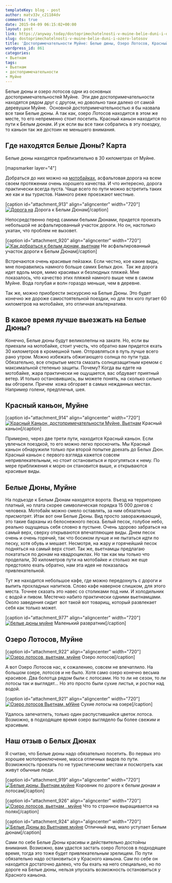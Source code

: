 ```yaml
---
templateKey: blog - post
author: matv33v_c21184dv
comments: true
date: 2015-04-09 06:15:02+00:00
layout: post
link: https://anyway.today/dostoprimechatelnosti-v-muine-belie-duni-i-ozero-lotosov/
slug: dostoprimechatelnosti-v-muine-belie-duni-i-ozero-lotosov
title: 'Достопримечательности Муйне: Белые дюны, Озеро Лотосов, Красный Каньон'
wordpress_id: 861
categories:
- Вьетнам
tags:
- Вьетнам
- достопримечательности
- Муйне
---
```


Белые дюны и озеро лотосов одни из основных достопримечательностей Муйне.  Эти две достопримечательности находятся рядом друг с другом, но довольно таки далеко от самой деревушки Муйне.  Основной достопримечательностью я бы назвала все таки Белые дюны. А так как, озеро Лотосов находится в этом же месте, то его непременно стоит посетить. Красный каньон находится по пути к Белым дюнам. И уж если вы все таки собрались в эту поездку, то каньон так же достоин не меньшего внимания.




<!-- more -->





## Где находятся Белые Дюны? Карта




Белые дюны находятся приблизительно в 30 километрах от Муйне.




[mapsmarker layer="4"]




Добраться до них можно на [мотобайках](http://anyway.today/arenda-motobaika-vo-vietname/), асфальтовая дорога на всем своем протяжении очень хорошего качества. И что интересно, дорога практически всегда пуста. Чаще всего по пути можно встретить таких же как и вы туристов. Намного реже проезжают местные.




[caption id="attachment_913" align="aligncenter" width="720"][![Дорога на](http://anyway.today/wp-content/uploads/2015/04/2014-10-22_Vietnam_0302.jpg)](http://anyway.today/wp-content/uploads/2015/04/2014-10-22_Vietnam_0302.jpg) Дорога к Белым Дюнам[/caption]


Непосредственно перед самими белыми Дюнами, придется проехать небольшой не асфальтированный участок дороги. Но он, настолько укатан, что проблем не вызовет.




[caption id="attachment_920" align="aligncenter" width="720"][![Как добраться к белым дюнам, вьетнам](http://anyway.today/wp-content/uploads/2015/04/2014-10-22_Vietnam_0316.jpg)](http://anyway.today/wp-content/uploads/2015/04/2014-10-22_Vietnam_0316.jpg) Не асфальтированный участок дороги к Белым Дюнам[/caption]


Встречаются очень красивые пейзажи. Если честно, кое какие виды, мне понравились намного больше самих Белых дюн.  Так же дорога идет вдоль моря, мимо красивых и безлюдных пляжей. Мне показалось, что качество этих пляжей намного выше чем в самом Муйне. Вода голубая и волн гораздо меньше, чем в деревне.




Так же, можно приобрести экскурсию на Белые Дюны. Это будет конечно же дороже самостоятельной поездки, но для тех кого пугает 60 километров на мотобайке, это отличная альтернатива.





## В какое время лучше выезжать на Белые Дюны?




Конечно, Белые дюны будут великолепны на закате. Но, если вы приехали на мотобайке, стоит учесть, что обратно вам придется ехать 30 километров в кромешной тьме. Отправляться в путь лучше всего рано утром. Можно избежать обжигающего солнца по пути туда. Обязательно, все открытые места смазать солнцезащитным кремом с максимальной степенью защиты. Почему? Когда вы едете на мотобайке, жара практически не ощущается, вас обдувает приятный ветер. И только остановившись, вы можете понять, на сколько сильно вы обгорели. Причем  кожа обгорает в самых нежданных местах. Например голени, предплечья, шея.





## Красный каньон, Муйне


[caption id="attachment_914" align="aligncenter" width="720"][![Красный Каньон, достопримечательности Муйне, Вьетнам](http://anyway.today/wp-content/uploads/2015/04/2014-10-21_Vietnam_0201.jpg)](http://anyway.today/wp-content/uploads/2015/04/2014-10-21_Vietnam_0201.jpg) Красный каньон[/caption]


Примерно, через две трети пути, находится Красный каньон. Если увлечься поездкой, то его можно легко проскочить. Мы Красный каньон обнаружили только при второй попытке доехать до Белых Дюн. Красный каньон с первого взгляда кажется совсем непривлекательным, но стоит остановиться и прогуляться к нему. По мере приближения к морю он становится выше, и открываются красивые виды.





## Белые Дюны, Муйне




На подъезде к Белым Дюнам находятся ворота. Въезд на территорию платный, но плата скорее символическая порядка 15 000 донгов с человека. Мотобайк можно смело оставлять, за ним обязательно присмотрят. Итак вот они Белые Дюны. Вид просто завораживающий, это такие барханы из белоснежного песка. Белый песок, голубое небо, реально ощущаешь себя словно в пустыне. Очень здорово забраться на самый верх, сверху открываются впечатляющие виды. Днем песок очень и очень горячий, так что босиком лучше и не пытаться идти по песку, хотя обувь и мешает. Несмотря, на жару и горячейший песок подняться на самый верх стоит. Так же, вьетнамцы предлагаю покататься по дюнам на квадроциклах. Но так как мы только что проделали, 30 километров пути на мотобайке и столько же еще предстояло ехать обратно, нам эта идея не показалась привлекательной.




Тут же находится небольшое кафе, где можно передохнуть с дороги и выпить прохладных напитков. Слово кафе наверное слишком, для этого места. Точнее сказать это навес со столиками под ним. И холодильник с водой и пивом. Местечко набито практически одними вьетнамцами. Около заведения сидит  вот такой вот товарищ, который развлекает себя как только может.




[caption id="attachment_977" align="aligncenter" width="720"][![белые дюны муйне](http://anyway.today/wp-content/uploads/2015/04/2014-10-22_Vietnam_0348.jpg)](http://anyway.today/wp-content/uploads/2015/04/2014-10-22_Vietnam_0348.jpg) Маленький развратник[/caption]


## Озеро Лотосов, Муйне


[caption id="attachment_922" align="aligncenter" width="720"][![Озеро лотосов, вьетнам, муйне](http://anyway.today/wp-content/uploads/2015/04/2014-10-22_Vietnam_0322.jpg)](http://anyway.today/wp-content/uploads/2015/04/2014-10-22_Vietnam_0322.jpg) Озеро лотосов[/caption]


А вот Озеро Лотосов нас, к сожалению, совсем не впечатлило. На большом озере, лотосов и не было. Хотя само озеро конечно весьма красивое. Два болотца рядом были с лотосами. Но то ли не сезон, то ли лотосы так и выглядят... Но это просто были сухие листья, и ростки над водой.




[caption id="attachment_921" align="aligncenter" width="720"][![Озеро лотосов Вьетнам, мУйне](http://anyway.today/wp-content/uploads/2015/04/2014-10-22_Vietnam_0320.jpg)](http://anyway.today/wp-content/uploads/2015/04/2014-10-22_Vietnam_0320.jpg) Сухие лотосы на озере[/caption]


Удалось запечатлеть, только один распустившийся цветок лотоса. Возможно, в подходящее время озеро выглядело бы более свежим и красивым.





## Наш отзыв о Белых Дюнах




Я считаю, что Белые дюны надо обязательно посетить. Во первых это хорошее мотоприключение, масса отличных видов по пути. Возможность проехать по не туристическим местам и посмотреть как живут обычные люди.




[caption id="attachment_919" align="aligncenter" width="720"][![Белые дюны, Вьетнам муйне](http://anyway.today/wp-content/uploads/2015/04/2014-10-22_Vietnam_0315.jpg)](http://anyway.today/wp-content/uploads/2015/04/2014-10-22_Vietnam_0315.jpg) Коровник по дороге к белым дюнам и лотосам[/caption]

[caption id="attachment_926" align="aligncenter" width="720"][![Озеро лотосов, вьетнам , муйне](http://anyway.today/wp-content/uploads/2015/04/2014-10-22_Vietnam_03121.jpg)](http://anyway.today/wp-content/uploads/2015/04/2014-10-22_Vietnam_03121.jpg) Что то странное выращивается на полях[/caption]

[caption id="attachment_924" align="aligncenter" width="720"][![Белые Дюны во Вьетнаме муйне](http://anyway.today/wp-content/uploads/2015/04/2014-10-22_Vietnam_0349.jpg)](http://anyway.today/wp-content/uploads/2015/04/2014-10-22_Vietnam_0349.jpg) Отличный вид, мало уступает Белым дюнам[/caption]


Сами по себе Белые Дюны красивы и действительно достойны внимания. Возможно, вам удастся застать озеро Лотосов в подходящее время, тогда это тоже будет привлекательным зрелищем. По пути обязательно надо остановиться у Красного каньона. Сам по себе он находится достаточно далеко, что бы ехать на него специально, но по дороге на Белые дюны, нельзя упускать возможность остановиться у Красного каньона.
